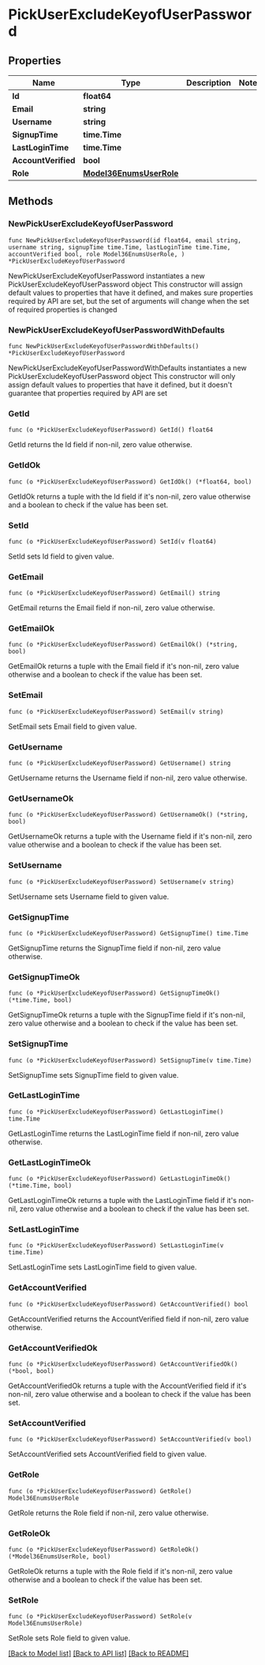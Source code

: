 # PickUserExcludeKeyofUserPassword

## Properties

Name | Type | Description | Notes
------------ | ------------- | ------------- | -------------
**Id** | **float64** |  | 
**Email** | **string** |  | 
**Username** | **string** |  | 
**SignupTime** | **time.Time** |  | 
**LastLoginTime** | **time.Time** |  | 
**AccountVerified** | **bool** |  | 
**Role** | [**Model36EnumsUserRole**](36EnumsUserRole.md) |  | 

## Methods

### NewPickUserExcludeKeyofUserPassword

`func NewPickUserExcludeKeyofUserPassword(id float64, email string, username string, signupTime time.Time, lastLoginTime time.Time, accountVerified bool, role Model36EnumsUserRole, ) *PickUserExcludeKeyofUserPassword`

NewPickUserExcludeKeyofUserPassword instantiates a new PickUserExcludeKeyofUserPassword object
This constructor will assign default values to properties that have it defined,
and makes sure properties required by API are set, but the set of arguments
will change when the set of required properties is changed

### NewPickUserExcludeKeyofUserPasswordWithDefaults

`func NewPickUserExcludeKeyofUserPasswordWithDefaults() *PickUserExcludeKeyofUserPassword`

NewPickUserExcludeKeyofUserPasswordWithDefaults instantiates a new PickUserExcludeKeyofUserPassword object
This constructor will only assign default values to properties that have it defined,
but it doesn't guarantee that properties required by API are set

### GetId

`func (o *PickUserExcludeKeyofUserPassword) GetId() float64`

GetId returns the Id field if non-nil, zero value otherwise.

### GetIdOk

`func (o *PickUserExcludeKeyofUserPassword) GetIdOk() (*float64, bool)`

GetIdOk returns a tuple with the Id field if it's non-nil, zero value otherwise
and a boolean to check if the value has been set.

### SetId

`func (o *PickUserExcludeKeyofUserPassword) SetId(v float64)`

SetId sets Id field to given value.


### GetEmail

`func (o *PickUserExcludeKeyofUserPassword) GetEmail() string`

GetEmail returns the Email field if non-nil, zero value otherwise.

### GetEmailOk

`func (o *PickUserExcludeKeyofUserPassword) GetEmailOk() (*string, bool)`

GetEmailOk returns a tuple with the Email field if it's non-nil, zero value otherwise
and a boolean to check if the value has been set.

### SetEmail

`func (o *PickUserExcludeKeyofUserPassword) SetEmail(v string)`

SetEmail sets Email field to given value.


### GetUsername

`func (o *PickUserExcludeKeyofUserPassword) GetUsername() string`

GetUsername returns the Username field if non-nil, zero value otherwise.

### GetUsernameOk

`func (o *PickUserExcludeKeyofUserPassword) GetUsernameOk() (*string, bool)`

GetUsernameOk returns a tuple with the Username field if it's non-nil, zero value otherwise
and a boolean to check if the value has been set.

### SetUsername

`func (o *PickUserExcludeKeyofUserPassword) SetUsername(v string)`

SetUsername sets Username field to given value.


### GetSignupTime

`func (o *PickUserExcludeKeyofUserPassword) GetSignupTime() time.Time`

GetSignupTime returns the SignupTime field if non-nil, zero value otherwise.

### GetSignupTimeOk

`func (o *PickUserExcludeKeyofUserPassword) GetSignupTimeOk() (*time.Time, bool)`

GetSignupTimeOk returns a tuple with the SignupTime field if it's non-nil, zero value otherwise
and a boolean to check if the value has been set.

### SetSignupTime

`func (o *PickUserExcludeKeyofUserPassword) SetSignupTime(v time.Time)`

SetSignupTime sets SignupTime field to given value.


### GetLastLoginTime

`func (o *PickUserExcludeKeyofUserPassword) GetLastLoginTime() time.Time`

GetLastLoginTime returns the LastLoginTime field if non-nil, zero value otherwise.

### GetLastLoginTimeOk

`func (o *PickUserExcludeKeyofUserPassword) GetLastLoginTimeOk() (*time.Time, bool)`

GetLastLoginTimeOk returns a tuple with the LastLoginTime field if it's non-nil, zero value otherwise
and a boolean to check if the value has been set.

### SetLastLoginTime

`func (o *PickUserExcludeKeyofUserPassword) SetLastLoginTime(v time.Time)`

SetLastLoginTime sets LastLoginTime field to given value.


### GetAccountVerified

`func (o *PickUserExcludeKeyofUserPassword) GetAccountVerified() bool`

GetAccountVerified returns the AccountVerified field if non-nil, zero value otherwise.

### GetAccountVerifiedOk

`func (o *PickUserExcludeKeyofUserPassword) GetAccountVerifiedOk() (*bool, bool)`

GetAccountVerifiedOk returns a tuple with the AccountVerified field if it's non-nil, zero value otherwise
and a boolean to check if the value has been set.

### SetAccountVerified

`func (o *PickUserExcludeKeyofUserPassword) SetAccountVerified(v bool)`

SetAccountVerified sets AccountVerified field to given value.


### GetRole

`func (o *PickUserExcludeKeyofUserPassword) GetRole() Model36EnumsUserRole`

GetRole returns the Role field if non-nil, zero value otherwise.

### GetRoleOk

`func (o *PickUserExcludeKeyofUserPassword) GetRoleOk() (*Model36EnumsUserRole, bool)`

GetRoleOk returns a tuple with the Role field if it's non-nil, zero value otherwise
and a boolean to check if the value has been set.

### SetRole

`func (o *PickUserExcludeKeyofUserPassword) SetRole(v Model36EnumsUserRole)`

SetRole sets Role field to given value.



[[Back to Model list]](../README.md#documentation-for-models) [[Back to API list]](../README.md#documentation-for-api-endpoints) [[Back to README]](../README.md)


